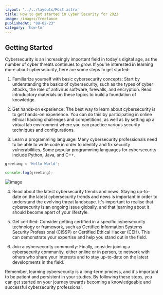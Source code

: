 ```yaml
---
layout: '../../layouts/Post.astro'
title: How to get started in Cyber Security for 2023 
image: /images/freelance
publishedAt: "08-02-23"
category: 'how-to'
---
```


## Getting Started

Cybersecurity is an increasingly important field in today's digital age, as the number of cyber threats continues to grow. If you're interested in learning more about cybersecurity, here are some steps to get started:

1. Familiarize yourself with basic cybersecurity concepts: Start by understanding the basics of cybersecurity, such as the types of cyber attacks, the role of antivirus software, firewalls, and encryption. Read introductory materials on these topics to build a foundation of knowledge.

2. Get hands-on experience: The best way to learn about cybersecurity is to get hands-on experience. You can do this by participating in online ethical hacking challenges and competitions, as well as by setting up a virtual lab environment where you can practice various security techniques and configurations.

3. Learn a programming language: Many cybersecurity professionals need to be able to write code in order to identify and fix security vulnerabilities. Some popular programming languages for cybersecurity include Python, Java, and C++.

```js
greeting = 'Hello World';

console.log(greeting);
```

![image](https://unsplash.it/400/300)

4. Read about the latest cybersecurity trends and news: Staying up-to-date on the latest cybersecurity trends and news is important in order to understand the evolving threat landscape. It's important to realise that cybersecurity is an ongoing issue globally, and that learning about it should become apart of your lifestyle.

5. Get certified: Consider getting certified in a specific cybersecurity technology or framework, such as Certified Information Systems Security Professional (CISSP) or Certified Ethical Hacker (CEH). This can demonstrate your expertise and help you stand out in the field.

6. Join a cybersecurity community: Finally, consider joining a cybersecurity community, either online or in person, to network with others who share your interests and to stay up-to-date on the latest developments in the field.

Remember, learning cybersecurity is a long-term process, and it's important to be patient and persistent in your studies. By following these steps, you can get started on your journey towards becoming a knowledgeable and successful cybersecurity professional.
